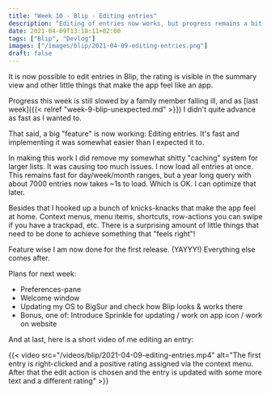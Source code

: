 ```yaml
---
title: "Week 10 - Blip - Editing entries"
description: "Editing of entries now works, but progress remains a bit slower than wanted."
date: 2021-04-09T13:18:11+02:00
tags: ["Blip", "Devlog"]
images: ["/images/blip/2021-04-09-editing-entries.png"]
draft: false
---
```


It is now possible to edit entries in Blip, the rating is visible in the summary view and other little things that make the app feel like an app.<!--more-->

Progress this week is still slowed by a family member falling ill, and as [last week]({{< relref "week-9-blip-unexpected.md" >}}) I didn't quite advance as fast as I wanted to.

That said, a big "feature" is now working: Editing entries. It's fast and implementing it was somewhat easier than I expected it to.

In making this work I did remove my somewhat shitty "caching" system for larger lists. It was causing too much issues. I now load all entries at once. This remains fast for day/week/month ranges, but a year long query with about 7000 entries now takes ~1s to load. Which is OK. I can optimize that later.

Besides that I hooked up a bunch of knicks-knacks that make the app feel at home. Context menus, menu items, shortcuts, row-actions you can swipe if you have a trackpad, etc. There is a surprising amount of little things that need to be done to achieve something that "feels right"!

Feature wise I am now done for the first release. (YAYYY!) Everything else comes after.

Plans for next week:

- Preferences-pane
- Welcome window
- Updating my OS to BigSur and check how Blip looks & works there
- Bonus, one of: Introduce Sprinkle for updating / work on app icon / work on website

And at last, here is a short video of me editing an entry:

{{< video src="/videos/blip/2021-04-09-editing-entries.mp4" alt="The first entry is right-clicked and a positive rating assigned via the context menu. After that the edit action is chosen and the entry is updated with some more text and a different rating" >}}
